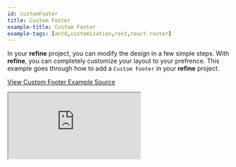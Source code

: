 ```yaml
---
id: customFooter
title: Custom Footer
example-title: Custom Footer
example-tags: [antd,customization,rest,react-router]
---
```


In your **refine** project, you can modify the design in a few simple steps. With **refine**, you can completely customize your layout to your prefrence. This example goes through how to add a `Custom Footer` in your **refine** project.

[View Custom Footer Example Source](https://github.com/pankod/refine/tree/master/examples/customization/customFooter)

<iframe loading="lazy" src="https://stackblitz.com//github/pankod/refine/tree/master/examples/customization/customFooter?embed=1&view=preview&theme=dark&preset=node"
    style={{width: "100%", height:"80vh", border: "0px", borderRadius: "8px", overflow:"hidden"}}
    title="refine-custom-footer-example"
></iframe>
